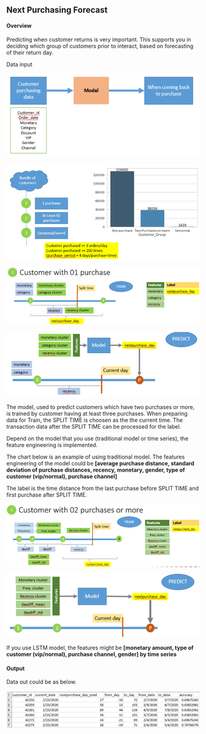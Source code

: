 ## Next Purchasing Forecast

#### Overview

Predicting when customer returns is very important. This supports you in deciding which group of customers prior to interact, based on forecasting of their return day.

Data input

![alt text](https://github.com/carfirst125/portfolio/blob/main/next_purchasing_forecast/images/Overview.png?raw=true)



![alt text](https://github.com/carfirst125/portfolio/blob/main/next_purchasing_forecast/images/EDA.png?raw=true)

![alt text](https://github.com/carfirst125/portfolio/blob/main/next_purchasing_forecast/images/onepur-cus-train.png?raw=true)

![alt text](https://github.com/carfirst125/portfolio/blob/main/next_purchasing_forecast/images/onepur-cus-predict.png?raw=true)

The model, used to predict customers which have two purchases or more, is trained by customer having at least three purchases.
When preparing data for Train, the SPLIT TIME is choosen as the the current time. The transaction data after the SPLIT TIME can be processed for the label.

Depend on the model that you use (traditional model or time series), the feature engineering is implemented.

The chart below is an example of using traditional model. The features engineering of the model could be **[average purchase distance, standard deviation of purchase distances, recency, monetary, gender, type of customer (vip/normal), purchase channel]**

The label is the time distance from the last purchase before SPLIT TIME and first purchase after SPLIT TIME.

![alt text](https://github.com/carfirst125/portfolio/blob/main/next_purchasing_forecast/images/gt2pur-cus-train.png?raw=true)

![alt text](https://github.com/carfirst125/portfolio/blob/main/next_purchasing_forecast/images/gt2pur-cus-predict.png?raw=true)

If you use LSTM model, the features might be **[monetary amount, type of customer (vip/normal), purchase channel, gender] by time series**

#### Output

Data out could be as below.

![alt text](https://github.com/carfirst125/portfolio/blob/main/next_purchasing_forecast/images/output.png?raw=true)
